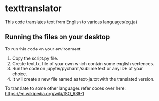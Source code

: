# texttranslator
This code translates text from English to various languages(eg.ja)
## Running the files on your desktop
To run this code on your environment:
1) Copy the script.py file.
2) Create text.txt file of your own which contain some english sentences.
3) Run the code on jupyter/pycharm/sublime text or any IDE of your choice.
4) It will create a new file named as text-ja.txt with the translated version.

To translate to some other languages refer codes over here:
https://en.wikipedia.org/wiki/ISO_639-1
